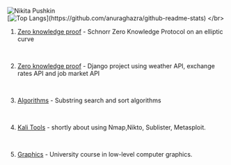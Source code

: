 ![Nikita Pushkin](https://github-readme-stats.vercel.app/api?username=88888812&theme=transparent&show_icons=true)
</br>
[![Top Langs](https://github-readme-stats.vercel.app/api/top-langs/?username=88888812&hide=cmake,makefile&langs_count=10&theme=transparent&exclude_repo=lab-02-condition-loop,lab04_new_hope,lab05,lab06,lab07,lab08,lab09,)](https://github.com/anuraghazra/github-readme-stats)
</br>
1. [Zero knowledge proof](https://github.com/88888812/Zero_knowledge_proof) - Schnorr Zero Knowledge Protocol
on an elliptic curve
</br>

2. [Zero knowledge proof](https://github.com/88888812/vacancies_analysis) - Django project using weather API, exchange rates API and job market API
</br>

3. [Algorithms](https://github.com/88888812/algorithms) - Substring search and sort algorithms
</br>

4. [Kali Tools](https://github.com/88888812/Kali_tools) - shortly about using Nmap,Nikto, Sublister, Metasploit.
</br>

5. [Graphics](https://github.com/88888812/computer_graphics) - University course in low-level computer graphics.
</br>
